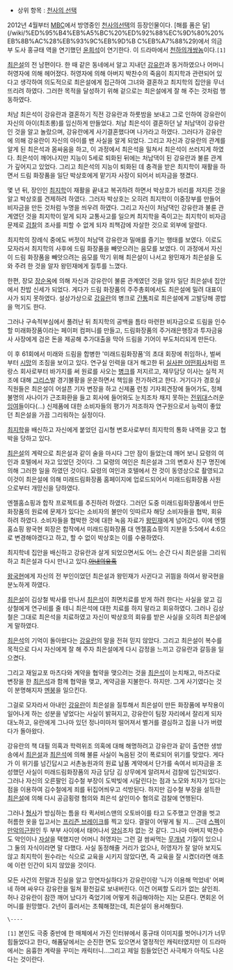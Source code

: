   * 상위 항목 : [천사의 선택](%EC%B2%9C%EC%82%AC%EC%9D%98%20%EC%84%A0%ED%83%9D.md)  

2012년 4월부터 [MBC](MBC.md)에서 방영중인 [천사의선택](%EC%B2%9C%EC%82%AC%EC%9D%98%20%EC%84%A0%ED%83%9D.md)의 등장인물이다. [해를 품은 달]
(/wiki/%ED%95%B4%EB%A5%BC%20%ED%92%88%EC%9D%80%20%EB%8B%AC%28%EB%93%9C%EB%9D%B
C%EB%A7%88%29)에서 의금부 도사 홍규태 역을 연기했던 [윤희석](%EC%9C%A4%ED%9D%AC%EC%84%9D.md)이
연기한다. 이 드라마에서 [천하의개쌍놈](%EC%B2%9C%ED%95%98%EC%9D%98%20%EA%B0%9C%EC%8C%8D%EB%86%88.md)이다.`[1]`

[최은설](%EC%B5%9C%EC%9D%80%EC%84%A4.md)의 전 남편이다. 한 때 같은 동네에서 알고 지내던
[강유란](%EA%B0%95%EC%9C%A0%EB%9E%80.md)과 동거하였으나 어머니 허영자에 의해 헤어졌다. 허영자에 의해 아버지
박찬수의 죽음이 최지학과 관련되어 있다고 생각하여 의도적으로 최은설에게 접근하여 그녀와 결혼하고 최지학의 집안을 무너뜨리려 하였다. 그러한
목적을 달성하기 위해 겉으로는 최은설에게 잘 해 주는 것처럼 행동하였다.

처남 최은석이 강유란과 결혼하기 직전 강유란과 하룻밤을 보내고 그로 인하여 강유란이 자신의 아이(최초롱)를 임신하게 만들었다. 처남 최은석이
결혼하던 날 처남댁이 강유란인 것을 알고 놀랐으며, 강유란에게 사기결혼했다며 나가라고 하였다. 그러다가 강유란에 의해 강유란이 자신의 아이를
밴 사실을 알게 되었다. 그리고 자신과 강유란의 관계를 알게 된 최은석과 몸싸움을 하고, 이 과정에서 최은석을 밀쳐서 최은석이 쓰러지게
하였다. 최은석이 깨어나지만 지능이 5세로 퇴화된 뒤에는 처남댁이 된 강유란과 불륜 관계가 깊어지고 있었다. 그리고 최은석의 지능이 퇴화된
데 충격을 받은 최지학이 재활을 하면서 드림 화장품을 일단 박상호에게 맡기자 사장이 되어서 비자금을 챙겼다.  

몇 년 뒤, 장인인 [최지학](%EC%B5%9C%EC%A7%80%ED%95%99.md)이 재활을 끝내고 복귀하려 하면서 박상호가 비리를
저지른 것을 알고 박상호를 견제하려 하였다. 그러자 박상호는 오히려 최지학이 이중장부를 만들어 비자금을 만든 것처럼 누명을 씌우려 하였다.
그리고 자신이 처남댁인 강유란과 불륜 관계였던 것을 최지학이 알게 되자 교통사고를 일으켜 최지학을 죽이고는 최지학이 비자금 문제로
[검찰](%EA%B2%80%EC%B0%B0.md)의 조사를 피할 수 없게 되자 죄책감에 자살한 것으로 외부에 알렸다.

최지학의 장례식 중에도 버젓이 처남댁 강유란과 밀애를 즐기는 행태를 보였다. 이로도 모자라서 최지학의 사후에 드림 화장품을 빼앗으려는 음모를
보였다. 이 과정에서 자신이 드림 화장품을 빼앗으려는 음모를 막기 위해 최은설이 나서고 왕민재가 최은설을 도와 주려 한 것을 알자 왕민재에게
질투를 느꼈다.  

한편, 장모 [장순옥](%EC%9E%A5%EC%88%9C%EC%98%A5.md)에 의해 자신과 강유란이 불륜 관계였던 것을 알자 일단
최은설네 집안에서 찬밥 신세가 되었다. 게다가 드림 화장품의 주주총회에서도 최은설에 밀려 대표이사가 되지 못하였다. 설상가상으로
[강유란](%EA%B0%95%EC%9C%A0%EB%9E%80.md)의 병크로 [간통](%EA%B0%84%ED%86%B5.md)죄로
최은설에게 고발당해 콩밥을 먹기도 한다.

그러나 구속적부심에서 풀려난 뒤 최지학의 공백을 틈타 마련한 비자금으로 드림을 인수할 미래화장품이라는 페이퍼 컴퍼니를 만들고, 드림화장품의
주거래은행장과 투자금융사 사장에게 검은 돈을 제공해 추가대출을 막아 드림을 기어이 부도처리되게 만든다.  

이 후 61회에서 미래와 드림을 합병한 '미래드림화장품'의 초대 회장에 취임하나, 벌써부터
[시망](%EC%8B%9C%EB%A7%9D.md)의 조짐을 보이고 있다. 연구실 인력을 대거 해고한 뒤 [실사판 어떤회사](%EB%8C%80%EC%9A%B0%EA%B7%B8%EB%A3%B9.md)처럼 프랑스 회사로부터 바가지를 써 원료를 사오는
[병크](%EB%B3%91%ED%81%AC.md)를 저지르고, 재무담당 이사는 실적 저조에 대해
[그리스](%EA%B7%B8%EB%A6%AC%EC%8A%A4.md)발 경기불황을 운운하면서 책임을 전가하려고 한다. 거기다가 경호실
직원들은 최은설이 어설픈 기자 변장을 하고 신제품 런칭 기자회견장에 들어가도, 정체불명의 사나이가 근조화환을 들고 회사에 들어와도 눈치조차
채지 못하는 [전위대](%EC%A0%84%EC%9C%84%EB%8C%80.md)스러운
[잉여](%EC%9E%89%EC%97%AC.md)들이다(...) 신제품에 대한 소비자들의 평가가 저조하자 연구원으로서 능력이 좋았던
최은설을 가끔 그리워하는 실정이다.

[최지학](%EC%B5%9C%EC%A7%80%ED%95%99.md)을 배신하고 자신에게 붙었던 김시형 변호사로부터 최지학의 통화 내역을
갖고 협박을 당하고 있다.

[최은설](%EC%B5%9C%EC%9D%80%EC%84%A4.md)의 계략으로 최은설과 같이 술을 마시다 그만 잠이 들었는데 깨어 보니
묘령의 여인과 호텔에서 자고 있었던 것이다. 그 묘령의 여인은 최은설과 그의 변호사 친구 명진에 의해 그러한 일을 하였던 것이다. 묘령의
여인과 호텔에서 잔 것이 동영상으로 촬영되고 이것이 최은설에 의해 미래드림화장품 홈페이지에 업로드되어서 미래드림화장품 사원으로부터 개망신을
당하였다.

엔젤홈쇼핑과 합작 프로젝트를 추진하려 하였다. 그러던 도중 미래드림화장품에서 만든 화장품의 원료에 문제가 있다는 소비자의 불만이 잇따르자
해당 소비자들을 협박, 회유하려 하였다. 소비자들을 협박한 것에 대한 녹음 자료가
[왕민재](%EC%99%95%EB%AF%BC%EC%9E%AC.md)에게 넘어갔다. 이에 엔젤홈쇼핑 왕국현 회장은 합작에서 미래드림화장품
대 엔젤홈쇼핑의 지분을 5:5에서 4:6으로 변경해야겠다고 하고, 할 수 없이 박상호는 이를 수용하였다.

최지학네 집안을 배신하고 강유란과 살게 되었으면서도 어느 순간 다시 최은설을 그리워하고 최은설과 다시 만나고 있다.<del>[아내의유혹](%EC%95%84%EB%82%B4%EC%9D%98%20%EC%9C%A0%ED%98%B9.md)</del>

[왕국현](%EC%99%95%EA%B5%AD%ED%98%84.md)에게 자신의 전 부인이었던 최은설과 왕민재가 사귄다고 귀띔을 하여서
왕국현을 분노하게 하였다.

[최은설](%EC%B5%9C%EC%9D%80%EC%84%A4.md)이 김상철 박사를 만나서
[최은석](%EC%B5%9C%EC%9D%80%EC%84%9D.md)이 최면치료를 받게 하려 한다는 사실을 알고 김상철에게 연구비를 줄
테니 최은석에 대한 치료를 하지 말라고 회유하였다. 그러나 김상철은 그대로 최은석을 치료하였고 자신이 박상호의 회유를 받은 사실을 오히려
최은설에게 말하였다.

[최은석](%EC%B5%9C%EC%9D%80%EC%84%9D.md)의 기억이 돌아왔다는
[강유란](%EA%B0%95%EC%9C%A0%EB%9E%80.md)의 말을 전혀 믿지 않았다. 그리고 최은설이 복수를 목적으로 다시
자신에게 잘 해 주자 최은설에게 다시 감정을 느끼고 강유란과 갈등을 일으켰다.

그리고 재일교포 마츠다와 계약을 협약을 맺으려는 것을 [최은석](%EC%B5%9C%EC%9D%80%EC%84%9D.md)이 눈치채고,
마츠다로 변장을 한 [최은석](%EC%B5%9C%EC%9D%80%EC%84%9D.md)과 함께 협약을 맺고, 계약금을 지불한다.
하지만. 그게 사기였다는 것이 분명해지자 [멘붕](%EB%A9%98%EB%B6%95.md)을 일으킨다.

그걸로 모자라서 아내인 [강유란](%EA%B0%95%EC%9C%A0%EB%9E%80.md)이 최은설을 질투해서 최은설이 만든 화장품에
부작용이 일어나게 하는 성분을 넣었다는 사실이 밝혀지고, 강유란이 팀장 자리에서 잘리게 되자 대노하고, 유란에게 그나마 있던 정나미마저
떨어져서 별거를 결심하고 집을 나가 버렸다가 돌아왔다.

강유란의 책 대필 의혹과 학력위조 의혹에 대해 해명하려고 강유란과 같이 출연한 생방송에서
[최은설](%EC%B5%9C%EC%9D%80%EC%84%A4.md)과
[최은석](%EC%B5%9C%EC%9D%80%EC%84%9D.md)에 의해 불륜 사실이 녹음된 것이 폭로되어 위기를 맞았다. 게다가 이
위기를 넘긴답시고 서촌농원과의 원료 납품 계약에서 단가를 속여서 비자금을 조성했던 사실이 미래드림화장품의 자금 담당 김 상무에게 알려져서
검찰에 입건되었다. 그러나 자신의 오른팔인 김수철 부장이 도박빚에 시달린다는 점과 노모와 처자가 있다는 점을 이용하여 김수철에게 죄를
뒤집어씌우고 석방된다. 하지만 김수철 부장을 설득한 [최은설](%EC%B5%9C%EC%9D%80%EC%84%A4.md)에 의해 다시
공금횡령 혐의와 최은석 살인미수 혐의로 검찰에 연행된다.

그러나 [형사](%ED%98%95%EC%82%AC.md)가 방심하는 틈을 타 퀵서비스맨의 오토바이를 타고 도주했고 안경을 벗고 허름한
옷을 입고서는 [프리즌 브레이크](%ED%94%84%EB%A6%AC%EC%A6%8C%20%EB%B8%8C%EB%A0%88%EC%9D%B4%ED%81%AC.md)를 찍고 있다. 결말이 어떻게 될 지... 근데 [스펙](%EC%8A%A4%ED%8E%99.md)이 [만악의근원](%EB%A7%8C%EC%95%85%EC%9D%98%20%EA%B7%BC%EC%9B%90.md)인 두 부부 사이에서 태어나서
[양심](%EC%96%91%EC%8B%AC.md)조차 없는 것 같다. 그나마 아버지 박찬수도 악인이나
[자살](%EC%9E%90%EC%82%B4.md)을 택했지만 어머니 허영자는 그런 걸 쌈싸먹는
[무개념](%EB%AC%B4%EA%B0%9C%EB%85%90.md) 기질이 있으니 그 둘의 자식이라면 말 다했다. 사실 동정해줄 거리가
없으나, 허영자가 잘 알아 보지도 않고 최지학이 원수라는 식으로 교육을 시키지 않았다면, 즉 교육을 잘 시켰더라면 애초에 이런 인간이 되지
않았을 것이다.

모든 사건의 전말과 진실을 알고 망연자실하다가 강유란이랑 '니가 이용해 먹었네' 어쩌네 하며 싸우다 강유란을 밀쳐 황천길로 보내버린다. 이건
어찌할 도리가 없는 살인죄. 허나 강유란이 잠깐 깨어 났다가 죽었기에 어떻게 취급해야하는 지는 모른다. 면회온 어머니를 원망했다. 2년이
흘러서는 초췌해졌는데, 최은설이 용서해줬다.  

`\----`

`[1]` 본인도 극중 중반에 한 매체에서 가진 인터뷰에서 홍규태 이미지를 벗어나기가 너무 힘들었다고 한다, 해품달에서는 순진한 면도
있으면서 열정적인 캐릭터였지만 이 드라마에서는 음흉한 계략을 꾸미는 캐릭터니...그리고 제일 힘들었던건 사극체가 아직도 나온다는 것이란다.

